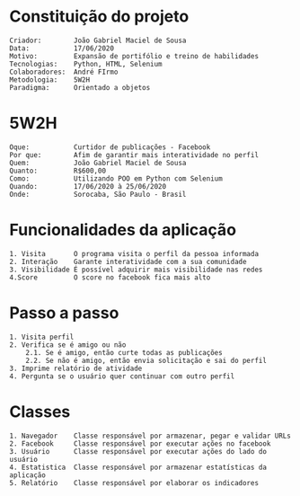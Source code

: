 # Constituição do projeto
    Criador:        João Gabriel Maciel de Sousa
    Data:           17/06/2020
    Motivo:         Expansão de portifólio e treino de habilidades
    Tecnologias:    Python, HTML, Selenium
    Colaboradores:  André FIrmo
    Metodologia:    5W2H
    Paradigma:      Orientado a objetos

# 5W2H
    Oque:           Curtidor de publicações - Facebook
    Por que:        Afim de garantir mais interatividade no perfil
    Quem:           João Gabriel Maciel de Sousa
    Quanto:         R$600,00
    Como:           Utilizando POO em Python com Selenium
    Quando:         17/06/2020 à 25/06/2020
    Onde:           Sorocaba, São Paulo - Brasil

# Funcionalidades da aplicação
    1. Visita       O programa visita o perfil da pessoa informada
    2. Interação    Garante interatividade com a sua comunidade
    3. Visibilidade É possível adquirir mais visibilidade nas redes
    4.Score         O score no facebook fica mais alto

# Passo a passo
    1. Visita perfil
    2. Verifica se é amigo ou não
        2.1. Se é amigo, então curte todas as publicações
        2.2. Se não é amigo, então envia solicitação e sai do perfil
    3. Imprime relatório de atividade
    4. Pergunta se o usuário quer continuar com outro perfil

# Classes
    1. Navegador    Classe responsável por armazenar, pegar e validar URLs
    2. Facebook     Classe responsável por executar ações no facebook
    3. Usuário      Classe responsável por executar ações do lado do usuário
    4. Estatistica  Classe responsável por armazenar estatísticas da aplicação
    5. Relatório    Classe responsável por elaborar os indicadores